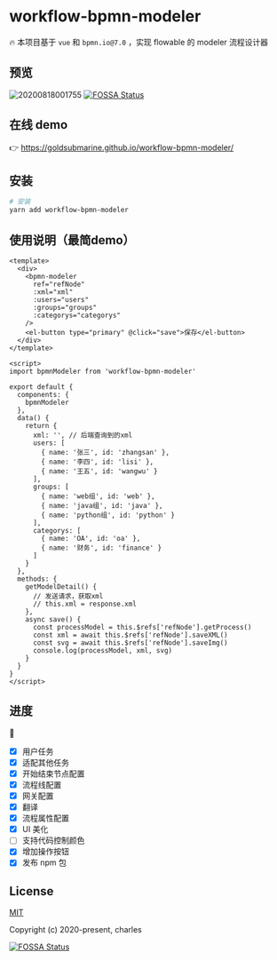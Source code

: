 # workflow-bpmn-modeler

🔥 本项目基于 `vue` 和 `bpmn.io@7.0` ，实现 flowable 的 modeler 流程设计器

## 预览

![20200818001755](https://cdn.jsdelivr.net/gh/goldsubmarine/cdn@master/blog/20200818001755.png)
[![FOSSA Status](https://app.fossa.com/api/projects/git%2Bgithub.com%2FGoldSubmarine%2Fworkflow-bpmn-modeler.svg?type=shield)](https://app.fossa.com/projects/git%2Bgithub.com%2FGoldSubmarine%2Fworkflow-bpmn-modeler?ref=badge_shield)

## 在线 demo

👉 https://goldsubmarine.github.io/workflow-bpmn-modeler/

## 安装

```bash
# 安装
yarn add workflow-bpmn-modeler
```

## 使用说明（最简demo）

```vue
<template>
  <div>
    <bpmn-modeler
      ref="refNode"
      :xml="xml"
      :users="users"
      :groups="groups"
      :categorys="categorys"
    />
    <el-button type="primary" @click="save">保存</el-button>
  </div>
</template>

<script>
import bpmnModeler from 'workflow-bpmn-modeler'

export default {
  components: {
    bpmnModeler
  },
  data() {
    return {
      xml: '', // 后端查询到的xml
      users: [
        { name: '张三', id: 'zhangsan' },
        { name: '李四', id: 'lisi' },
        { name: '王五', id: 'wangwu' }
      ],
      groups: [
        { name: 'web组', id: 'web' },
        { name: 'java组', id: 'java' },
        { name: 'python组', id: 'python' }
      ],
      categorys: [
        { name: 'OA', id: 'oa' },
        { name: '财务', id: 'finance' }
      ]
    }
  },
  methods: {
    getModelDetail() {
      // 发送请求，获取xml
      // this.xml = response.xml
    },
    async save() {
      const processModel = this.$refs['refNode'].getProcess()
      const xml = await this.$refs['refNode'].saveXML()
      const svg = await this.$refs['refNode'].saveImg()
      console.log(processModel, xml, svg)
    }
  }
}
</script>
```

## 进度

🐌

- [x] 用户任务
- [x] 适配其他任务
- [x] 开始结束节点配置
- [x] 流程线配置
- [x] 网关配置
- [x] 翻译
- [x] 流程属性配置
- [x] UI 美化
- [ ] 支持代码控制颜色
- [x] 增加操作按钮
- [x] 发布 npm 包

## License

[MIT](http://opensource.org/licenses/MIT)

Copyright (c) 2020-present, charles


[![FOSSA Status](https://app.fossa.com/api/projects/git%2Bgithub.com%2FGoldSubmarine%2Fworkflow-bpmn-modeler.svg?type=large)](https://app.fossa.com/projects/git%2Bgithub.com%2FGoldSubmarine%2Fworkflow-bpmn-modeler?ref=badge_large)